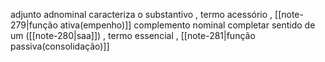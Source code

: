 
adjunto adnominal
	caracteriza o substantivo , termo acessório , [[note-279|função ativa(empenho)]]
complemento nominal
	completar sentido de um ([[note-280|saa]]) , termo essencial , [[note-281|função passiva(consolidação)]]

